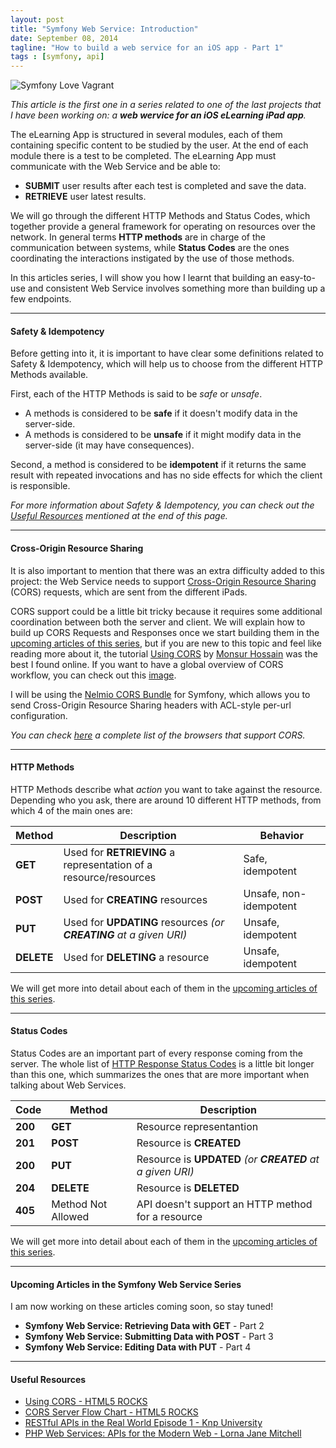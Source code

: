 ```yaml
---
layout: post
title: "Symfony Web Service: Introduction"
date: September 08, 2014
tagline: "How to build a web service for an iOS app - Part 1"
tags : [symfony, api]
---
```


![Symfony Love Vagrant](http://miriamtocino.github.io/images/web-service-introduction.svg)

_This article is the first one in a series related to one of the last projects that I have been working on: a **web wervice for an iOS eLearning iPad app**._

The eLearning App is structured in several modules, each of them containing specific content to be studied by the user. At the end of each module there is a test to be completed. The eLearning App must communicate with the Web Service and be able to:

* **SUBMIT** user results after each test is completed and save the data.
* **RETRIEVE** user latest results.

We will go through the different HTTP Methods and Status Codes, which together provide a general framework for operating on resources over the network. In general terms **HTTP methods** are in charge of the communication between systems, while **Status Codes** are the ones coordinating the interactions instigated by the use of those methods.

In this articles series, I will show you how I learnt that building an easy-to-use and consistent Web Service involves something more than building up a few endpoints.

- - -

#### Safety & Idempotency

Before getting into it, it is important to have clear some definitions related to Safety & Idempotency, which will help us to choose from the different HTTP Methods available.

First, each of the HTTP Methods is said to be _safe_ or _unsafe_.

* A methods is considered to be **safe** if it doesn't modify data in the server-side.
* A methods is considered to be **unsafe** if it might modify data in the server-side (it may have consequences).

Second, a method is considered to be **idempotent** if it returns the same result with repeated invocations and has no side effects for which the client is responsible.

_For more information about Safety & Idempotency, you can check out the [Useful Resources](http://miriamtocino.com/articles/symfony-web-service-introduction/#useful-resources) mentioned at the end of this page._

- - -

#### Cross-Origin Resource Sharing

It is also important to mention that there was an extra difficulty added to this project: the Web Service needs to support [Cross-Origin Resource Sharing](http://www.w3.org/TR/cors/) (CORS) requests, which are sent from the different iPads.

CORS support could be a little bit tricky because it requires some additional coordination between both the server and client. We will explain how to build up CORS Requests and Responses once we start building them in the [upcoming articles of this series](http://miriamtocino.com/articles/symfony-web-service-introduction/#upcoming-articles-in-the-symfony-web-service-series), but if you are new to this topic and feel like reading more about it, the tutorial [Using CORS](http://www.html5rocks.com/en/tutorials/cors/) by [Monsur Hossain](https://twitter.com/monsur) was the best I found online. If you want to have a global overview of CORS workflow, you can check out this [image](http://www.html5rocks.com/static/images/cors_server_flowchart.png).

I will be using the [Nelmio CORS Bundle](https://github.com/nelmio/NelmioCorsBundle) for Symfony, which allows you to send Cross-Origin Resource Sharing headers with ACL-style per-url configuration.

_You can check [here](http://caniuse.com/#search=cors) a complete list of the browsers that support CORS._

- - -

#### HTTP Methods

HTTP Methods describe what _action_ you want to take against the resource. Depending who you ask, there are around 10 different HTTP methods, from which 4 of the main ones are:

| Method  | Description                                                             | Behavior		           |
|---------|---------------------------------------------------------------------|------------------------|
| **GET**     | Used for **RETRIEVING** a representation of a resource/resources   | Safe, idempotent       |
| **POST**    | Used for **CREATING** resources                                   | Unsafe, non-idempotent |
| **PUT**			| Used for **UPDATING** resources _(or **CREATING** at a given URI)_ | Unsafe, idempotent     |
| **DELETE**  | Used for **DELETING** a resource     															| Unsafe, idempotent     |

We will get more into detail about each of them in the [upcoming articles of this series](http://miriamtocino.com/articles/symfony-web-service-introduction/#upcoming-articles-in-the-symfony-web-service-series).

- - -

#### Status Codes

Status Codes are an important part of every response coming from the server. The whole list of [HTTP Response Status Codes](http://en.wikipedia.org/wiki/List_of_HTTP_status_codes) is a little bit longer than this one, which summarizes the ones that are more important when talking about Web Services.

| Code | Method   | Description   |
|------|----------|-----------|
| **200** | **GET**       | Resource representantion   |
| **201** | **POST**       | Resource is **CREATED**   |
| **200** | **PUT**       | Resource is **UPDATED** _(or **CREATED** at a given URI)_|
| **204** | **DELETE**     | Resource is **DELETED**                                       |
| **405** | Method Not Allowed  | API doesn't support an HTTP method for a resource     |

We will get more into detail about each of them in the [upcoming articles of this series](http://miriamtocino.com/articles/symfony-web-service-introduction/#upcoming-articles-in-the-symfony-web-service-series).

- - -

#### Upcoming Articles in the Symfony Web Service Series

I am now working on these articles coming soon, so stay tuned!

* **Symfony Web Service: Retrieving Data with GET** - Part 2
* **Symfony Web Service: Submitting Data with POST** - Part 3
* **Symfony Web Service: Editing Data with PUT** - Part 4

- - -

#### Useful Resources

* [Using CORS - HTML5 ROCKS](http://www.html5rocks.com/en/tutorials/cors/)
* [CORS Server Flow Chart - HTML5 ROCKS](http://www.html5rocks.com/static/images/cors_server_flowchart.png)
* [RESTful APIs in the Real World Episode 1 - Knp University](http://knpuniversity.com/screencast/rest)
* [PHP Web Services: APIs for the Modern Web - Lorna Jane Mitchell](http://www.amazon.com/PHP-Web-Services-APIs-Modern-ebook/dp/B00CH9J8NM/ref=sr_1_1_bnp_1_kin?ie=UTF8&qid=1411020934&sr=8-1&keywords=PHP+Web+Services%3A+APIs+for+the+Modern+Web)


